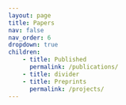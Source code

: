 ```yaml
---
layout: page
title: Papers
nav: false
nav_order: 6
dropdown: true
children: 
    - title: Published
      permalink: /publications/
    - title: divider
    - title: Preprints
      permalink: /projects/
---
```

